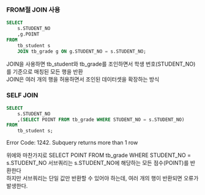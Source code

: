 ### FROM절 JOIN 사용
```sql
SELECT
    s.STUDENT_NO
    ,g.POINT
FROM
    tb_student s
    JOIN tb_grade g ON g.STUDENT_NO = s.STUDENT_NO;
```
JOIN을 사용하면 tb_student와 tb_grade를 조인하면서 학생 번호(STUDENT_NO)를 기준으로 매칭된 모든 행을 반환  
JOIN은 여러 개의 행을 허용하면서 조인된 데이터셋을 확장하는 방식

### SELF JOIN
```sql
SELECT
    s.STUDENT_NO
    ,(SELECT POINT FROM tb_grade WHERE STUDENT_NO = s.STUDENT_NO)
FROM
    tb_student s;
```
Error Code: 1242. Subquery returns more than 1 row  

위에와 마찬가지로 SELECT POINT FROM tb_grade WHERE STUDENT_NO = s.STUDENT_NO 서브쿼리는 s.STUDENT_NO에 해당하는 모든 점수(POINT)를 반환한다  
하지만 서브쿼리는 단일 값만 반환할 수 있어야 하는데, 여러 개의 행이 반환되면 오류가 발생한다.
